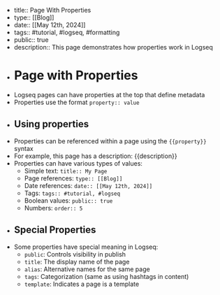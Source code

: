 - title:: Page With Properties
- type:: [[Blog]]
- date:: [[May 12th, 2024]]
- tags:: #tutorial, #logseq, #formatting
- public:: true
- description:: This page demonstrates how properties work in Logseq
- # Page with Properties
- Logseq pages can have properties at the top that define metadata
- Properties use the format `property:: value`
- ## Using properties
- Properties can be referenced within a page using the `{{property}}` syntax
- For example, this page has a description: {{description}}
- Properties can have various types of values:
  - Simple text: `title:: My Page`
  - Page references: `type:: [[Blog]]`
  - Date references: `date:: [[May 12th, 2024]]`
  - Tags: `tags:: #tutorial, #logseq`
  - Boolean values: `public:: true`
  - Numbers: `order:: 5`
- ## Special Properties
- Some properties have special meaning in Logseq:
  - `public`: Controls visibility in publish
  - `title`: The display name of the page
  - `alias`: Alternative names for the same page
  - `tags`: Categorization (same as using hashtags in content)
  - `template`: Indicates a page is a template